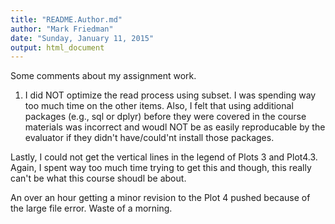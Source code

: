 ```yaml
---
title: "README.Author.md"
author: "Mark Friedman"
date: "Sunday, January 11, 2015"
output: html_document
---
```


Some comments about my assignment work.
1. I did NOT optimize the read process using subset.  I was spending way too much time on the other items.  Also, I felt that using additional packages (e.g., sql or dplyr) before they were covered in the course materials was incorrect and woudl NOT be as easily reproducable by the evaluator if they didn't have/could'nt install those packages.

Lastly, I could not get the vertical lines in the legend of Plots 3 and Plot4.3.   Again, I spent way too much time trying to get this and though, this really can't be what this course shoudl be about.

An over an hour getting a minor revision to the Plot 4 pushed because of the large file error.  Waste of a morning.
